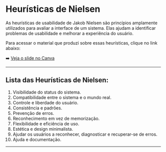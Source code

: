 # Heurísticas de Nielsen

As heurísticas de usabilidade de Jakob Nielsen são princípios amplamente utilizados para avaliar a interface de um sistema. Elas ajudam a identificar problemas de usabilidade e melhorar a experiência do usuário.

Para acessar o material que produzi sobre essas heurísticas, clique no link abaixo:

➡️ [Veja o slide no Canva](https://www.canva.com/design/DAGqo-3RfN8/4drygsXQpVRen9pHS4cOyg/view?utm_content=DAGqo-3RfN8&utm_campaign=designshare&utm_medium=link2&utm_source=uniquelinks&utlId=h41beafbdf4)

---

## Lista das Heurísticas de Nielsen:

1.  Visibilidade do status do sistema.
2.  Compatibilidade entre o sistema e o mundo real.
3.  Controle e liberdade do usuário.
4.  Consistência e padrões.
5.  Prevenção de erros.
6.  Reconhecimento em vez de memorização.
7.  Flexibilidade e eficiência de uso.
8.  Estética e design minimalista.
9.  Ajudar os usuários a reconhecer, diagnosticar e recuperar-se de erros.
10. Ajuda e documentação.

---
